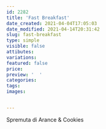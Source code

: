 ```yaml
---
id: 2282
title: 'Fast Breakfast'
date_created: 2021-04-04T17:05:03
date_modified: 2021-04-14T20:31:42
slug: fast-breakfast
type: simple
visible: false
attibutes: 
variations:
featured: false
price: 
preview: '  '
categories: 
tags: 
images: 


---
```


<p>Spremuta di Arance & Cookies</p>

